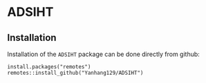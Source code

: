 # ADSIHT


## Installation
Installation of the `ADSIHT` package can be done directly from github:
```
install.packages("remotes")
remotes::install_github("Yanhang129/ADSIHT")
```
